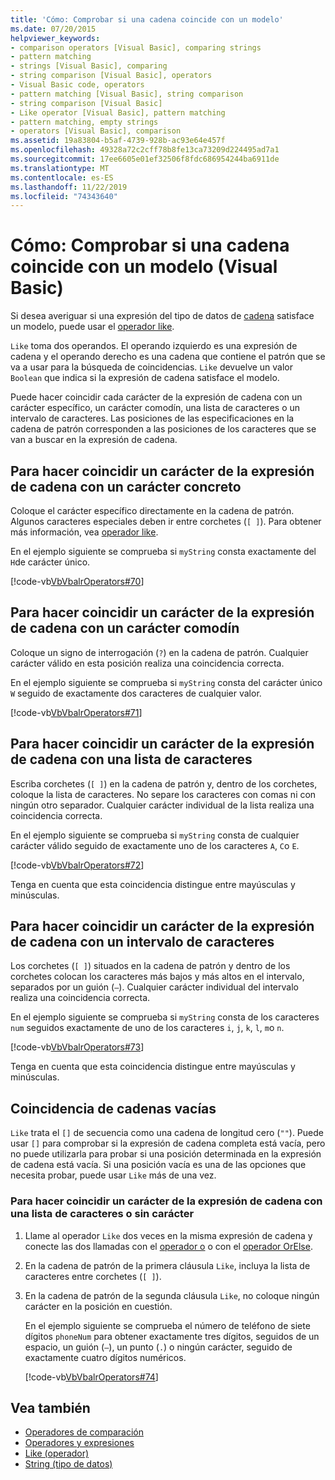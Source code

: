 ```yaml
---
title: 'Cómo: Comprobar si una cadena coincide con un modelo'
ms.date: 07/20/2015
helpviewer_keywords:
- comparison operators [Visual Basic], comparing strings
- pattern matching
- strings [Visual Basic], comparing
- string comparison [Visual Basic], operators
- Visual Basic code, operators
- pattern matching [Visual Basic], string comparison
- string comparison [Visual Basic]
- Like operator [Visual Basic], pattern matching
- pattern matching, empty strings
- operators [Visual Basic], comparison
ms.assetid: 19a83804-b5af-4739-928b-ac93e64e457f
ms.openlocfilehash: 49328a72c2cff78b8fe13ca73209d224495ad7a1
ms.sourcegitcommit: 17ee6605e01ef32506f8fdc686954244ba6911de
ms.translationtype: MT
ms.contentlocale: es-ES
ms.lasthandoff: 11/22/2019
ms.locfileid: "74343640"
---
```

# <a name="how-to-match-a-string-against-a-pattern-visual-basic"></a>Cómo: Comprobar si una cadena coincide con un modelo (Visual Basic)

Si desea averiguar si una expresión del tipo de datos de [cadena](../../../../visual-basic/language-reference/data-types/string-data-type.md) satisface un modelo, puede usar el [operador like](../../../../visual-basic/language-reference/operators/like-operator.md).

`Like` toma dos operandos. El operando izquierdo es una expresión de cadena y el operando derecho es una cadena que contiene el patrón que se va a usar para la búsqueda de coincidencias. `Like` devuelve un valor `Boolean` que indica si la expresión de cadena satisface el modelo.

Puede hacer coincidir cada carácter de la expresión de cadena con un carácter específico, un carácter comodín, una lista de caracteres o un intervalo de caracteres. Las posiciones de las especificaciones en la cadena de patrón corresponden a las posiciones de los caracteres que se van a buscar en la expresión de cadena.

## <a name="to-match-a-character-in-the-string-expression-against-a-specific-character"></a>Para hacer coincidir un carácter de la expresión de cadena con un carácter concreto

Coloque el carácter específico directamente en la cadena de patrón. Algunos caracteres especiales deben ir entre corchetes (`[ ]`). Para obtener más información, vea [operador like](../../../../visual-basic/language-reference/operators/like-operator.md).

En el ejemplo siguiente se comprueba si `myString` consta exactamente del `H`de carácter único.

[!code-vb[VbVbalrOperators#70](~/samples/snippets/visualbasic/VS_Snippets_VBCSharp/VbVbalrOperators/VB/Class1.vb#70)]

## <a name="to-match-a-character-in-the-string-expression-against-a-wildcard-character"></a>Para hacer coincidir un carácter de la expresión de cadena con un carácter comodín

Coloque un signo de interrogación (`?`) en la cadena de patrón. Cualquier carácter válido en esta posición realiza una coincidencia correcta.

En el ejemplo siguiente se comprueba si `myString` consta del carácter único `W` seguido de exactamente dos caracteres de cualquier valor.

[!code-vb[VbVbalrOperators#71](~/samples/snippets/visualbasic/VS_Snippets_VBCSharp/VbVbalrOperators/VB/Class1.vb#71)]

## <a name="to-match-a-character-in-the-string-expression-against-a-list-of-characters"></a>Para hacer coincidir un carácter de la expresión de cadena con una lista de caracteres

Escriba corchetes (`[ ]`) en la cadena de patrón y, dentro de los corchetes, coloque la lista de caracteres. No separe los caracteres con comas ni con ningún otro separador. Cualquier carácter individual de la lista realiza una coincidencia correcta.

En el ejemplo siguiente se comprueba si `myString` consta de cualquier carácter válido seguido de exactamente uno de los caracteres `A`, `C`o `E`.

[!code-vb[VbVbalrOperators#72](~/samples/snippets/visualbasic/VS_Snippets_VBCSharp/VbVbalrOperators/VB/Class1.vb#72)]

Tenga en cuenta que esta coincidencia distingue entre mayúsculas y minúsculas.

## <a name="to-match-a-character-in-the-string-expression-against-a-range-of-characters"></a>Para hacer coincidir un carácter de la expresión de cadena con un intervalo de caracteres

Los corchetes (`[ ]`) situados en la cadena de patrón y dentro de los corchetes colocan los caracteres más bajos y más altos en el intervalo, separados por un guión (`–`). Cualquier carácter individual del intervalo realiza una coincidencia correcta.

En el ejemplo siguiente se comprueba si `myString` consta de los caracteres `num` seguidos exactamente de uno de los caracteres `i`, `j`, `k`, `l`, `m`o `n`.

[!code-vb[VbVbalrOperators#73](~/samples/snippets/visualbasic/VS_Snippets_VBCSharp/VbVbalrOperators/VB/Class1.vb#73)]

Tenga en cuenta que esta coincidencia distingue entre mayúsculas y minúsculas.

## <a name="matching-empty-strings"></a>Coincidencia de cadenas vacías

`Like` trata el `[]` de secuencia como una cadena de longitud cero (`""`). Puede usar `[]` para comprobar si la expresión de cadena completa está vacía, pero no puede utilizarla para probar si una posición determinada en la expresión de cadena está vacía. Si una posición vacía es una de las opciones que necesita probar, puede usar `Like` más de una vez.

### <a name="to-match-a-character-in-the-string-expression-against-a-list-of-characters-or-no-character"></a>Para hacer coincidir un carácter de la expresión de cadena con una lista de caracteres o sin carácter

1. Llame al operador `Like` dos veces en la misma expresión de cadena y conecte las dos llamadas con el [operador o](../../../../visual-basic/language-reference/operators/or-operator.md) o con el [operador OrElse](../../../../visual-basic/language-reference/operators/orelse-operator.md).

2. En la cadena de patrón de la primera cláusula `Like`, incluya la lista de caracteres entre corchetes (`[ ]`).

3. En la cadena de patrón de la segunda cláusula `Like`, no coloque ningún carácter en la posición en cuestión.

    En el ejemplo siguiente se comprueba el número de teléfono de siete dígitos `phoneNum` para obtener exactamente tres dígitos, seguidos de un espacio, un guión (`–`), un punto (`.`) o ningún carácter, seguido de exactamente cuatro dígitos numéricos.

    [!code-vb[VbVbalrOperators#74](~/samples/snippets/visualbasic/VS_Snippets_VBCSharp/VbVbalrOperators/VB/Class1.vb#74)]

## <a name="see-also"></a>Vea también

- [Operadores de comparación](../../../../visual-basic/language-reference/operators/comparison-operators.md)
- [Operadores y expresiones](../../../../visual-basic/programming-guide/language-features/operators-and-expressions/index.md)
- [Like (operador)](../../../../visual-basic/language-reference/operators/like-operator.md)
- [String (tipo de datos)](../../../../visual-basic/language-reference/data-types/string-data-type.md)
